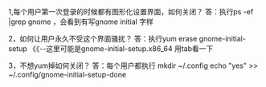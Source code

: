 1,每个用户第一次登录的时候都有图形化设置界面，如何关闭？
答：执行ps -ef |grep gnome ，会看到有写gnome initial 字样

2，如何让用户永久不受这个界面骚扰？
答：执行yum erase gnome-initial-setup  《《--这里可能是gnome-initial-setup.x86_64 用tab看一下

3，不想yum掉如何关闭？
答：每个用户都执行
mkdir ~/.config
echo "yes" >> ~/.config/gnome-initial-setup-done

